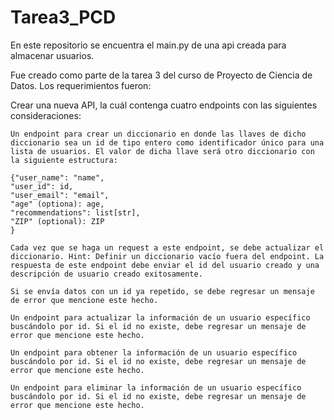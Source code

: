# Tarea3_PCD
En este repositorio se encuentra el main.py de una api creada para almacenar usuarios.

Fue creado como parte de la tarea 3 del curso de Proyecto de Ciencia de Datos. Los requerimientos fueron:

Crear una nueva API, la cuál contenga cuatro endpoints con las siguientes consideraciones:

    Un endpoint para crear un diccionario en donde las llaves de dicho diccionario sea un id de tipo entero como identificador único para una lista de usuarios. El valor de dicha llave será otro diccionario con la siguiente estructura:

    {"user_name": "name",
    "user_id": id,
    "user_email": "email",
    "age" (optiona): age,
    "recommendations": list[str],
    "ZIP" (optional): ZIP
    }

    Cada vez que se haga un request a este endpoint, se debe actualizar el diccionario. Hint: Definir un diccionario vacío fuera del endpoint. La respuesta de este endpoint debe enviar el id del usuario creado y una descripción de usuario creado exitosamente.

    Si se envía datos con un id ya repetido, se debe regresar un mensaje de error que mencione este hecho.

    Un endpoint para actualizar la información de un usuario específico buscándolo por id. Si el id no existe, debe regresar un mensaje de error que mencione este hecho.

    Un endpoint para obtener la información de un usuario específico buscándolo por id. Si el id no existe, debe regresar un mensaje de error que mencione este hecho.

    Un endpoint para eliminar la información de un usuario específico buscándolo por id. Si el id no existe, debe regresar un mensaje de error que mencione este hecho.

